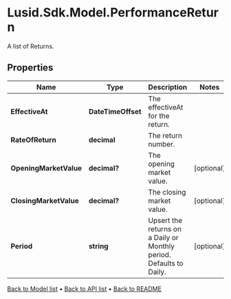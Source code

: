 # Lusid.Sdk.Model.PerformanceReturn
A list of Returns.

## Properties

Name | Type | Description | Notes
------------ | ------------- | ------------- | -------------
**EffectiveAt** | **DateTimeOffset** | The effectiveAt for the return. | 
**RateOfReturn** | **decimal** | The return number. | 
**OpeningMarketValue** | **decimal?** | The opening market value. | [optional] 
**ClosingMarketValue** | **decimal?** | The closing market value. | [optional] 
**Period** | **string** | Upsert the returns on a Daily or Monthly period. Defaults to Daily. | [optional] 

[Back to Model list](../README.md#documentation-for-models) &#8226; [Back to API list](../README.md#documentation-for-api-endpoints) &#8226; [Back to README](../README.md)

